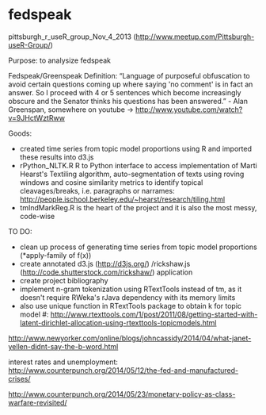 fedspeak
========

pittsburgh_r_useR_group_Nov_4_2013 (http://www.meetup.com/Pittsburgh-useR-Group/)

Purpose: to analysize fedspeak

Fedspeak/Greenspeak Definition: 
	“Language of purposeful obfuscation to avoid certain questions coming up where saying 'no comment' is in 
 	 fact an answer. So I proceed with 4 or 5 sentences which become increasingly obscure and the Senator 
	 thinks his questions has been answered.” 
                  - Alan Greenspan, somewhere on youtube -> http://www.youtube.com/watch?v=9JHctWztRww
                  
Goods: 

 * created time series from topic model proportions using R and imported these results into d3.js
 * rPython_NLTK.R R to Python interface to access implementation of Marti Hearst's Textiling algorithm, auto-segmentation of texts using roving windows and cosine similarity metrics to identify topical cleavages/breaks, i.e. paragraphs or narrames: http://people.ischool.berkeley.edu/~hearst/research/tiling.html
 * tmIndMarkReg.R is the heart of the project and it is also the most messy, code-wise
 

TO DO: 

 * clean up process of generating time series from topic model proportions (*apply-family of f(x))
 * create annotated d3.js (http://d3js.org/) /rickshaw.js (http://code.shutterstock.com/rickshaw/) application
 * create project bibliography
 * implement n-gram tokenization using RTextTools instead of tm, as it doesn't require RWeka's rJava dependency with its memory limits
 * also use unique function in RTextTools package to obtain k for topic model #: http://www.rtexttools.com/1/post/2011/08/getting-started-with-latent-dirichlet-allocation-using-rtexttools-topicmodels.html

http://www.newyorker.com/online/blogs/johncassidy/2014/04/what-janet-yellen-didnt-say-the-b-word.html

interest rates and unemployment:
http://www.counterpunch.org/2014/05/12/the-fed-and-manufactured-crises/

http://www.counterpunch.org/2014/05/23/monetary-policy-as-class-warfare-revisited/

<script data-gittip-username="kingfish777"
        src="//gttp.co/v1.js"></script>
